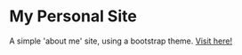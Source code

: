 # My Personal Site

A simple 'about me' site, using a bootstrap theme.
[Visit here!](https://conalcosgrove.github.io)
